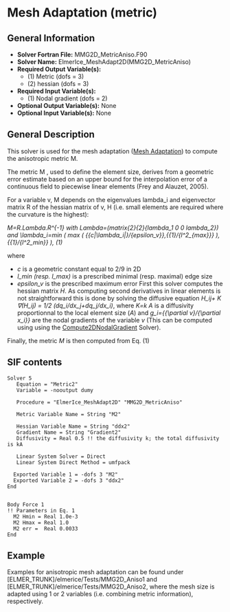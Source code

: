 # Mesh Adaptation (metric)
## General Information
- **Solver Fortran File:** MMG2D_MetricAniso.F90
- **Solver Name:** ElmerIce_MeshAdapt2D(MMG2D_MetricAniso)
- **Required Output Variable(s):**
  - (1) Metric (dofs = 3)
  - (2) hessian (dofs = 3)
- **Required Input Variable(s):**
  - (1) Nodal gradient (dofs = 2)
- **Optional Output Variable(s):** None
- **Optional Input Variable(s):** None

## General Description
This solver is used for the mesh adaptation ([Mesh Adaptation](http://elmerfem.org/elmerice/wiki/doku.php?id=mesh:meshadaptation)) to compute the anisotropic metric M.

The metric M , used to define the element size, derives from a geometric error estimate based on an upper bound for the interpolation error of a continuous field to piecewise linear elements (Frey and Alauzet, 2005).

For a variable v, M depends on the eigenvalues lambda_i and eigenvector matrix R of the hessian matrix of v, H (i.e. small elements are required where the curvature is the highest):

*M=R.Lambda.R^{-1} with Lambda=(matrix{2}{2}{lambda_1 0  0 lambda_2}) and \lambda_i=min ( max ( {{c|\lambda_i|}/{epsilon_v}},{{1}/{l^2_{max}}} ), {{1}/{l^2_min}} ),    (1)*

where

- *c* is a geometric constant equal to 2/9 in 2D
- *l_min (resp. l_max)* is a prescribed minimal (resp. maximal) edge size
- *epsilon_v* is the prescribed maximum error
First this solver computes the hessian matrix *H*. As computing second derivatives in linear elements is not straightforward this is done by solving the diffusive equation *H_ij+ K ∇(H_ij) = 1/2 (dq_i/dx_j+dq_j/dx_i)*, where *K=k A* is a diffusivity proportionnal to the local element size (*A*) and *g_i={{\partial v}/{\partial x_i}}* are the nodal gradients of the variable *v* (This can be computed using using the [Compute2DNodalGradient](./NodalGradient.md) Solver).

Finally, the metric *M* is then computed from Eq. (1)

## SIF contents
```
Solver 5
   Equation = "Metric2"
   Variable = -nooutput dumy

   Procedure = "ElmerIce_MeshAdapt2D" "MMG2D_MetricAniso"

   Metric Variable Name = String "M2"

   Hessian Variable Name = String "ddx2"
   Gradient Name = String "Gradient2"
   Diffusivity = Real 0.5 !! the diffusivity k; the total diffusivity is kA

   Linear System Solver = Direct
   Linear System Direct Method = umfpack

  Exported Variable 1 = -dofs 3 "M2"
  Exported Variable 2 = -dofs 3 "ddx2"
End


Body Force 1
!! Parameters in Eq. 1
  M2 Hmin = Real 1.0e-3
  M2 Hmax = Real 1.0
  M2 err =  Real 0.0033
End
```

## Example
Examples for anisotropic mesh adaptation can be found under [ELMER_TRUNK]/elmerice/Tests/MMG2D_Aniso1 and [ELMER_TRUNK]/elmerice/Tests/MMG2D_Aniso2, where the mesh size is adapted using 1 or 2 variables (i.e. combining metric information), respectively.
